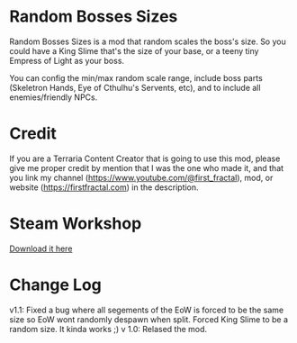 # Random Bosses Sizes
Random Bosses Sizes is a mod that random scales the boss's size.
So you could have a King Slime that's the size of your base, or a teeny tiny Empress of Light as your boss.

You can config the min/max random scale range, include boss parts (Skeletron Hands, Eye of Cthulhu's Servents, etc), and to include all enemies/friendly NPCs.

# Credit
If you are a Terraria Content Creator that is going to use this mod, please give me proper credit by mention that I was the one who made it, and that you link my channel (https://www.youtube.com/@first_fractal), mod, or website (https://firstfractal.com) in the description.

# Steam Workshop
[Download it here](https://steamcommunity.com/sharedfiles/filedetails/?id=2988441276)

# Change Log
v1.1: 
Fixed a bug where all segements of the EoW is forced to be the same size so EoW wont randomly despawn when split. Forced King Slime to be a random size. It kinda works ;)
v 1.0:
Relased the mod.
